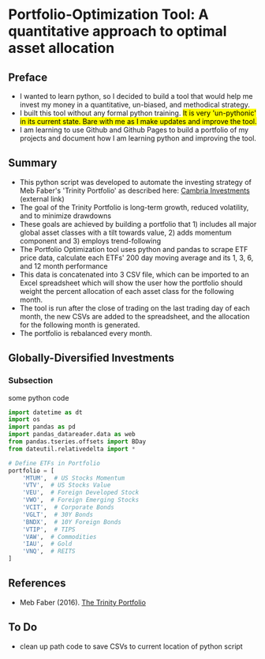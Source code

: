 # Portfolio-Optimization Tool: A quantitative approach to optimal asset allocation

## Preface
- I wanted to learn python, so I decided to build a tool that would help me invest my money in a quantitative, un-biased, and methodical strategy.
- I built this tool without any formal python training. <mark>It is very 'un-pythonic' in its current state. Bare with me as I make updates and improve the tool<mark>.
- I am learning to use Github and Github Pages to build a portfolio of my projects and document how I am learning python and improving the tool.
## Summary
 - This python script was developed to automate the investing strategy of Meb Faber's 'Trinity Portfolio' as described here: [Cambria Investments](https://www.cambriainvestments.com/wp-content/uploads/2016/07/Trinity_DIGITAL_final.pdf) (external link)
 - The goal of the Trinity Portfolio is long-term growth, reduced volatility, and to minimize drawdowns 
 - These goals are achieved by building a portfolio that 1) includes all major global asset classes with a tilt towards value, 2) adds momentum component and 3) employs trend-following
 - The Portfolio Optimization tool uses python and pandas to scrape ETF price data, calculate each ETFs' 200 day moving average and its 1, 3, 6, and 12 month performance
 - This data is concatenated into 3 CSV file, which can be imported to an Excel spreadsheet which will show the user how the portfolio should weight the percent allocation of each asset class for the following month.
 - The tool is run after the close of trading on the last trading day of each month, the new CSVs are added to the spreadsheet, and the allocation for the following month is generated.
 - The portfolio is rebalanced every month.
## Globally-Diversified Investments
### Subsection
some python code
```python
import datetime as dt
import os
import pandas as pd
import pandas_datareader.data as web
from pandas.tseries.offsets import BDay
from dateutil.relativedelta import *

# Define ETFs in Portfolio
portfolio = [
    'MTUM',  # US Stocks Momentum
    'VTV',  # US Stocks Value
    'VEU',  # Foreign Developed Stock
    'VWO',  # Foreign Emerging Stocks
    'VCIT',  # Corporate Bonds
    'VGLT',  # 30Y Bonds
    'BNDX',  # 10Y Foreign Bonds
    'VTIP',  # TIPS
    'VAW',  # Commodities
    'IAU',  # Gold
    'VNQ',  # REITS
]
```

## References
 - Meb Faber (2016). [The Trinity Portfolio](https://www.cambriainvestments.com/wp-content/uploads/2016/07/Trinity_DIGITAL_final.pdf)

## To Do
 - clean up path code to save CSVs to current location of python script

